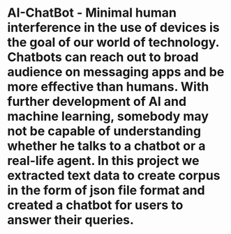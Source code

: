 # AI-ChatBot - Minimal human interference in the use of devices is the goal of our world of technology. Chatbots can reach out to broad audience on messaging apps and be more effective than humans. With further development of AI and machine learning, somebody may not be capable of understanding whether he talks to a chatbot or a real-life agent. In this project we extracted text data to create corpus in the form of json file format and created a chatbot for users to answer their queries.
